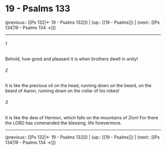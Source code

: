 # 19 - Psalms 133

(previous:: [[Ps 132|← 19 - Psalms 132]]) | (up:: [[19 - Psalms]]) | (next:: [[Ps 134|19 - Psalms 134 →]])

***


###### 1 
Behold, how good and pleasant it is when brothers dwell in unity! 

###### 2 
It is like the precious oil on the head, running down on the beard, on the beard of Aaron, running down on the collar of his robes! 

###### 3 
It is like the dew of Hermon, which falls on the mountains of Zion! For there the LORD has commanded the blessing, life forevermore.

***

(previous:: [[Ps 132|← 19 - Psalms 132]]) | (up:: [[19 - Psalms]]) | (next:: [[Ps 134|19 - Psalms 134 →]])
